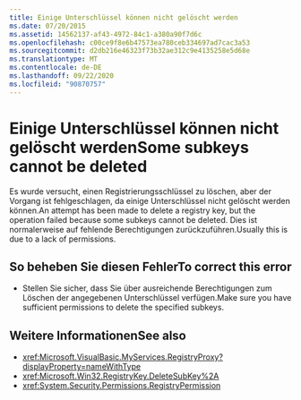 ```yaml
---
title: Einige Unterschlüssel können nicht gelöscht werden
ms.date: 07/20/2015
ms.assetid: 14562137-af43-4972-84c1-a380a90f7d6c
ms.openlocfilehash: c00ce9f8e6b47573ea780ceb334697ad7cac3a53
ms.sourcegitcommit: d2db216e46323f73b32ae312c9e4135258e5d68e
ms.translationtype: MT
ms.contentlocale: de-DE
ms.lasthandoff: 09/22/2020
ms.locfileid: "90870757"
---
```

# <a name="some-subkeys-cannot-be-deleted"></a><span data-ttu-id="97f8e-102">Einige Unterschlüssel können nicht gelöscht werden</span><span class="sxs-lookup"><span data-stu-id="97f8e-102">Some subkeys cannot be deleted</span></span>

<span data-ttu-id="97f8e-103">Es wurde versucht, einen Registrierungsschlüssel zu löschen, aber der Vorgang ist fehlgeschlagen, da einige Unterschlüssel nicht gelöscht werden können.</span><span class="sxs-lookup"><span data-stu-id="97f8e-103">An attempt has been made to delete a registry key, but the operation failed because some subkeys cannot be deleted.</span></span> <span data-ttu-id="97f8e-104">Dies ist normalerweise auf fehlende Berechtigungen zurückzuführen.</span><span class="sxs-lookup"><span data-stu-id="97f8e-104">Usually this is due to a lack of permissions.</span></span>  
  
## <a name="to-correct-this-error"></a><span data-ttu-id="97f8e-105">So beheben Sie diesen Fehler</span><span class="sxs-lookup"><span data-stu-id="97f8e-105">To correct this error</span></span>  
  
- <span data-ttu-id="97f8e-106">Stellen Sie sicher, dass Sie über ausreichende Berechtigungen zum Löschen der angegebenen Unterschlüssel verfügen.</span><span class="sxs-lookup"><span data-stu-id="97f8e-106">Make sure you have sufficient permissions to delete the specified subkeys.</span></span>  
  
## <a name="see-also"></a><span data-ttu-id="97f8e-107">Weitere Informationen</span><span class="sxs-lookup"><span data-stu-id="97f8e-107">See also</span></span>

- <xref:Microsoft.VisualBasic.MyServices.RegistryProxy?displayProperty=nameWithType>
- <xref:Microsoft.Win32.RegistryKey.DeleteSubKey%2A>
- <xref:System.Security.Permissions.RegistryPermission>
